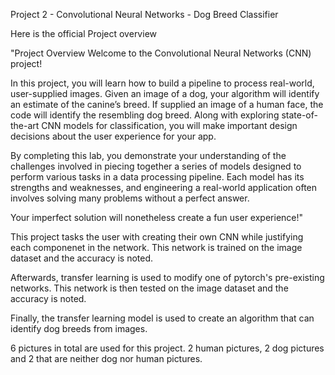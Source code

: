 Project 2 - Convolutional Neural Networks - Dog Breed Classifier

Here is the official Project overview

"Project Overview
Welcome to the Convolutional Neural Networks (CNN) project! 

In this project, you will learn how to build a pipeline to process real-world, user-supplied images. 
Given an image of a dog, your algorithm will identify an estimate of the canine’s breed. 
If supplied an image of a human face, the code will identify the resembling dog breed. 
Along with exploring state-of-the-art CNN models for classification, you will make important design decisions about 
the user experience for your app.

By completing this lab, you demonstrate your understanding of the challenges involved in piecing together a series of models 
designed to perform various tasks in a data processing pipeline. 
Each model has its strengths and weaknesses, and engineering a real-world application often involves solving many problems 
without a perfect answer.

Your imperfect solution will nonetheless create a fun user experience!"


This project tasks the user with creating their own CNN while justifying each componenet in the network.
This network is trained on the image dataset and the accuracy is noted. 

Afterwards, transfer learning is used to modify one of pytorch's pre-existing networks.
This network is then tested on the image dataset and the accuracy is noted. 

Finally, the transfer learning model is used to create an algorithm that can identify dog breeds from images. 

6 pictures in total are used for this project. 2 human pictures, 2 dog pictures and 2 that are neither dog nor human pictures. 
